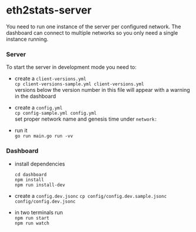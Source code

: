 # eth2stats-server

You need to run one instance of the server per configured network. 
The dashboard can connect to multiple networks so you only need a single instance running.

### Server

To start the server in development mode you need to:
- create a `client-versions.yml`  
  `cp client-versions-sample.yml client-versions.yml`  
  versions below the version number in  this file will appear with a warning in the dashboard
  
- create a `config.yml`   
  `cp config-sample.yml config.yml`  
  set proper network name and genesis time under `network:`
  
- run it  
  `go run main.go run -vv`
  
### Dashboard

- install dependencies
  ```
  cd dashboard
  npm install
  npm run install-dev
  ```
  
- create a `config.dev.jsonc`
  `cp config/config.dev.sample.jsonc config/config.dev.jsonc`
  
- in two terminals run  
  `npm run start`  
  `npm run watch`